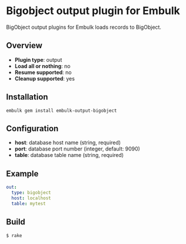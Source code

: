 # Bigobject output plugin for Embulk

BigObject output plugins for Embulk loads records to BigObject.

## Overview

* **Plugin type**: output
* **Load all or nothing**: no
* **Resume supported**: no
* **Cleanup supported**: yes

## Installation

```
embulk gem install embulk-output-bigobject
```

## Configuration

- **host**: database host name (string, required)
- **port**: database port number (integer, default: 9090)
- **table**: database table name (string, required)

## Example

```yaml
out:
  type: bigobject
  host: localhost
  table: mytest
```


## Build

```
$ rake
```
